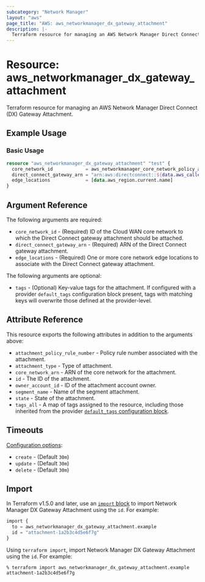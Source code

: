 ```yaml
---
subcategory: "Network Manager"
layout: "aws"
page_title: "AWS: aws_networkmanager_dx_gateway_attachment"
description: |-
  Terraform resource for managing an AWS Network Manager Direct Connect Gateway Attachment.
---
```

# Resource: aws_networkmanager_dx_gateway_attachment

Terraform resource for managing an AWS Network Manager Direct Connect (DX) Gateway Attachment.

## Example Usage

### Basic Usage

```terraform
resource "aws_networkmanager_dx_gateway_attachment" "test" {
  core_network_id            = aws_networkmanager_core_network_policy_attachment.test.core_network_id
  direct_connect_gateway_arn = "arn:aws:directconnect::${data.aws_caller_identity.current.account_id}:dx-gateway/${aws_dx_gateway.test.id}"
  edge_locations             = [data.aws_region.current.name]
}
```

## Argument Reference

The following arguments are required:

* `core_network_id` - (Required) ID of the Cloud WAN core network to which the Direct Connect gateway attachment should be attached.
* `direct_connect_gateway_arn` - (Required) ARN of the Direct Connect gateway attachment.
* `edge_locations` - (Required) One or more core network edge locations to associate with the Direct Connect gateway attachment.

The following arguments are optional:

* `tags` - (Optional) Key-value tags for the attachment. If configured with a provider `default_tags` configuration block present, tags with matching keys will overwrite those defined at the provider-level.

## Attribute Reference

This resource exports the following attributes in addition to the arguments above:

* `attachment_policy_rule_number` - Policy rule number associated with the attachment.
* `attachment_type` - Type of attachment.
* `core_network_arn` - ARN of the core network for the attachment.
* `id` - The ID of the attachment.
* `owner_account_id` - ID of the attachment account owner.
* `segment_name` - Name of the segment attachment.
* `state` - State of the attachment.
* `tags_all` - A map of tags assigned to the resource, including those inherited from the provider [`default_tags` configuration block](https://registry.terraform.io/providers/hashicorp/aws/latest/docs#default_tags-configuration-block).

## Timeouts

[Configuration options](https://developer.hashicorp.com/terraform/language/resources/syntax#operation-timeouts):

* `create` - (Default `30m`)
* `update` - (Default `30m`)
* `delete` - (Default `30m`)

## Import

In Terraform v1.5.0 and later, use an [`import` block](https://developer.hashicorp.com/terraform/language/import) to import Network Manager DX Gateway Attachment using the `id`. For example:

```terraform
import {
  to = aws_networkmanager_dx_gateway_attachment.example
  id = "attachment-1a2b3c4d5e6f7g"
}
```

Using `terraform import`, import Network Manager DX Gateway Attachment using the `id`. For example:

```console
% terraform import aws_networkmanager_dx_gateway_attachment.example attachment-1a2b3c4d5e6f7g
```
